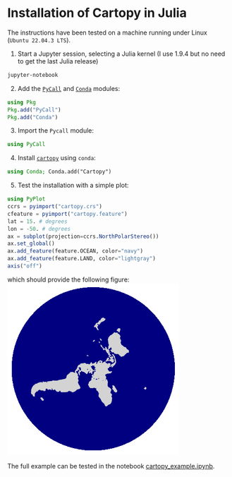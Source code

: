 # Installation of Cartopy in Julia

The instructions have been tested on a machine running under Linux (`Ubuntu 22.04.3 LTS`).

1. Start a Jupyter session, selecting a Julia kernel (I use 1.9.4 but no need to get the last Julia release)
```bash
jupyter-notebook
```
2. Add the [`PyCall`](https://github.com/JuliaPy/PyCall.jl) and [`Conda`](https://github.com/JuliaPy/Conda.jl) modules:
```julia
using Pkg
Pkg.add("PyCall")
Pkg.add("Conda")
```
3. Import the `Pycall` module:
```julia
using PyCall
```
4. Install [`cartopy`](https://scitools.org.uk/cartopy/docs/latest/) using `conda`:
```julia
using Conda; Conda.add("Cartopy")
```
5. Test the installation with a simple plot:
```julia
using PyPlot
ccrs = pyimport("cartopy.crs")
cfeature = pyimport("cartopy.feature")
lat = 15. # degrees
lon = -50. # degrees
ax = subplot(projection=ccrs.NorthPolarStereo())
ax.set_global() 
ax.add_feature(feature.OCEAN, color="navy")
ax.add_feature(feature.LAND, color="lightgray")
axis("off")
```
which should provide the following figure:
![Polar projection](../figs/polarproj.png)

The full example can be tested in the notebook [cartopy_example.ipynb](../src/cartopy_example.ipynb).